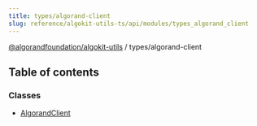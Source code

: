 ```yaml
---
title: types/algorand-client
slug: reference/algokit-utils-ts/api/modules/types_algorand_client
---
```


[@algorandfoundation/algokit-utils](/reference/algokit-utils-ts/api/overview) / types/algorand-client

## Table of contents

### Classes

- [AlgorandClient](/reference/algokit-utils-ts/api/classes/types_algorand_clientalgorandclient/)
